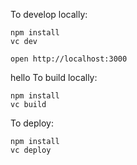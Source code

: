 To develop locally:

```
npm install
vc dev
```

```
open http://localhost:3000
```


hello
To build locally:

```
npm install
vc build
```

To deploy:

```
npm install
vc deploy
```
